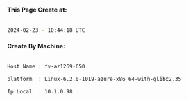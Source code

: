 
   
#### This Page Create at:

```bash

2024-02-23 - 10:44:18 UTC

```

#### Create By Machine:

```bash

Host Name : fv-az1269-650

platform  : Linux-6.2.0-1019-azure-x86_64-with-glibc2.35

Ip Local  : 10.1.0.98

```

